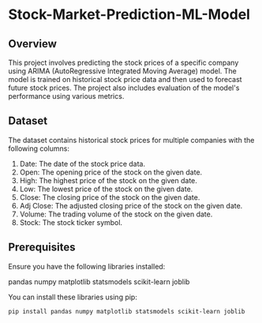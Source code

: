 # Stock-Market-Prediction-ML-Model


## Overview
This project involves predicting the stock prices of a specific company using ARIMA (AutoRegressive Integrated Moving Average) model. The model is trained on historical stock price data and then used to forecast future stock prices. The project also includes evaluation of the model's performance using various metrics.

## Dataset
The dataset contains historical stock prices for multiple companies with the following columns:

1. Date: The date of the stock price data.
2. Open: The opening price of the stock on the given date.
3. High: The highest price of the stock on the given date.
4. Low: The lowest price of the stock on the given date.
5. Close: The closing price of the stock on the given date.
6. Adj Close: The adjusted closing price of the stock on the given date.
7. Volume: The trading volume of the stock on the given date.
8. Stock: The stock ticker symbol.


## Prerequisites
Ensure you have the following libraries installed:

pandas
numpy
matplotlib
statsmodels
scikit-learn
joblib

You can install these libraries using pip:

```pip install pandas numpy matplotlib statsmodels scikit-learn joblib```

